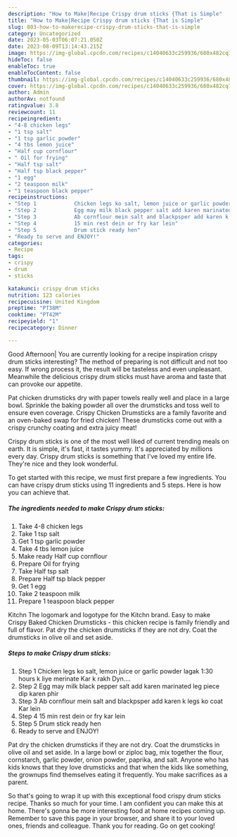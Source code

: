 ```yaml
---
description: "How to Make|Recipe Crispy drum sticks {That is Simple"
title: "How to Make|Recipe Crispy drum sticks {That is Simple"
slug: 803-how-to-makerecipe-crispy-drum-sticks-that-is-simple
category: Uncategorized
date: 2023-05-03T06:07:21.050Z
date: 2023-08-09T13:14:43.215Z
image: https://img-global.cpcdn.com/recipes/c14040633c259936/680x482cq70/crispy-drum-sticks-recipe-main-photo.jpg
hideToc: false
enableToc: true
enableTocContent: false
thumbnail: https://img-global.cpcdn.com/recipes/c14040633c259936/680x482cq70/crispy-drum-sticks-recipe-main-photo.jpg
cover: https://img-global.cpcdn.com/recipes/c14040633c259936/680x482cq70/crispy-drum-sticks-recipe-main-photo.jpg
author: Admin
authorAv: notfound
ratingvalue: 3.8
reviewcount: 11
recipeingredient:
- "4-8 chicken legs"
- "1 tsp salt"
- "1 tsp garlic powder"
- "4 tbs lemon juice"
- "Half cup cornflour"
- " Oil for frying"
- "Half tsp salt"
- "Half tsp black pepper"
- "1 egg"
- "2 teaspoon milk"
- "1 teaspoon black pepper"
recipeinstructions:
- "Step 1            Chicken legs ko salt, lemon juice or garlic powder lagak 1:30 hours k liye merinate Kar k rakh Dyn...."
- "Step 2            Egg may milk black pepper salt add karen marinated leg piece dip karen phir"
- "Step 3            Ab cornflour mein salt and blackpsper add karen k legs ko coat Kar lein"
- "Step 4            15 min rest dein or fry kar lein"
- "Step 5            Drum stick ready hen"
- "Ready to serve and ENJOY!"
categories:
- Recipe
tags:
- crispy
- drum
- sticks

katakunci: crispy drum sticks 
nutrition: 123 calories
recipecuisine: United Kingdom
preptime: "PT38M"
cooktime: "PT42M"
recipeyield: "1"
recipecategory: Dinner

---
```



Good Afternoon| You are currently looking for a recipe inspiration crispy drum sticks interesting? The method of preparing is not difficult and not too easy. If wrong process it, the result will be tasteless and even unpleasant. Meanwhile the delicious crispy drum sticks must have aroma and taste that can provoke our appetite.





Pat chicken drumsticks dry with paper towels really well and place in a large bowl. Sprinkle the baking powder all over the drumsticks and toss well to ensure even coverage. Crispy Chicken Drumsticks are a family favorite and an oven-baked swap for fried chicken! These drumsticks come out with a crispy crunchy coating and extra juicy meat!

Crispy drum sticks is one of the most well liked of current trending meals on earth. It is simple, it's fast, it tastes yummy. It's appreciated by millions every day. Crispy drum sticks is something that I've loved my entire life. They're nice and they look wonderful.


To get started with this recipe, we must first prepare a few ingredients. You can have crispy drum sticks using 11 ingredients and 5 steps. Here is how you can achieve that.

<!--inarticleads1-->

##### The ingredients needed to make Crispy drum sticks:

1. Take 4-8 chicken legs
1. Take 1 tsp salt
1. Get 1 tsp garlic powder
1. Take 4 tbs lemon juice
1. Make ready Half cup cornflour
1. Prepare  Oil for frying
1. Take Half tsp salt
1. Prepare Half tsp black pepper
1. Get 1 egg
1. Take 2 teaspoon milk
1. Prepare 1 teaspoon black pepper


Kitchn The logomark and logotype for the Kitchn brand. Easy to make Crispy Baked Chicken Drumsticks - this chicken recipe is family friendly and full of flavor. Pat dry the chicken drumsticks if they are not dry. Coat the drumsticks in olive oil and set aside. 

<!--inarticleads2-->

##### Steps to make Crispy drum sticks:

1. Step 1            Chicken legs ko salt, lemon juice or garlic powder lagak 1:30 hours k liye merinate Kar k rakh Dyn....
1. Step 2            Egg may milk black pepper salt add karen marinated leg piece dip karen phir
1. Step 3            Ab cornflour mein salt and blackpsper add karen k legs ko coat Kar lein
1. Step 4            15 min rest dein or fry kar lein
1. Step 5            Drum stick ready hen
1. Ready to serve and ENJOY!

Pat dry the chicken drumsticks if they are not dry. Coat the drumsticks in olive oil and set aside. In a large bowl or ziploc bag, mix together the flour, cornstarch, garlic powder, onion powder, paprika, and salt. Anyone who has kids knows that they love drumsticks and that when the kids like something, the grownups find themselves eating it frequently. You make sacrifices as a parent. 

So that's going to wrap it up with this exceptional food crispy drum sticks recipe. Thanks so much for your time. I am confident you can make this at home. There's gonna be more interesting food at home recipes coming up. Remember to save this page in your browser, and share it to your loved ones, friends and colleague. Thank you for reading. Go on get cooking!
